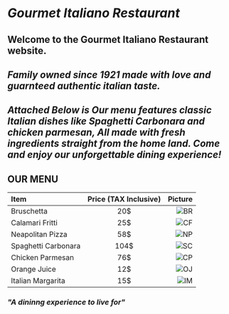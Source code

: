  #   *Gourmet Italiano Restaurant*
## Welcome to the **Gourmet Italiano** Restaurant website. 
## *Family owned since 1921 made with love and guarnteed authentic italian taste.*



## *Attached Below is Our menu features classic Italian dishes like Spaghetti Carbonara and chicken parmesan, All made with fresh ingredients straight from the home land. Come and enjoy our unforgettable dining experience!*


## **OUR MENU**
| Item     | Price (TAX Inclusive) | Picture     |
| :---        |    :----:   |          ---: |
| Bruschetta      | 20$       | ![BR](https://i.ibb.co/zN2MvQY/download-6.jpg)  |
| Calamari Fritti   | 25$        | ![CF](https://i.ibb.co/q1wj8cz/download-5.jpg)    |
|Neapolitan Pizza  | 58$        | ![NP](https://i.ibb.co/xLYGSWj/download-4.jpg)      |
| Spaghetti Carbonara   | 104$        | ![SC](https://i.ibb.co/qBpPhLt/download-3.jpg)    |
| Chicken Parmesan  |76$        | ![CP](https://i.ibb.co/TTrmksh/download.jpg)     |
|  Orange Juice | 12$        |![OJ](https://i.ibb.co/w0jr67f/download-2.jpg)    |
|Italian Margarita  | 15$       |![IM](https://i.ibb.co/QYk3cwY/download-7.jpg)      |

### *"A dininng experience to live for"*
